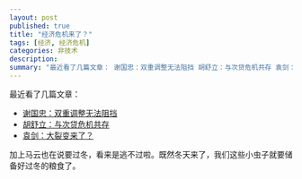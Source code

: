 ```yaml
---
layout: post
published: true
title: "经济危机来了？"
tags: [经济, 经济危机]
categories: 非技术    
description: 
summary: "最近看了几篇文章： 谢国忠：双重调整无法阻挡 胡舒立：与次贷危机共存 袁剑：大裂变来了？加上马云也在说要过冬，看来是逃不过啦。既然冬天来了，我们这些小虫子就要储备好过冬的粮食了。"
---
```

最近看了几篇文章：  
  


 *  [谢国忠：双重调整无法阻挡][Link 1]
 *  [胡舒立：与次贷危机共存][Link 2]
 *  [袁剑：大裂变来了？][Link 3]

加上马云也在说要过冬，看来是逃不过啦。既然冬天来了，我们这些小虫子就要储备好过冬的粮食了。


[Link 1]: http://xieguozhong.blog.sohu.com/96387974.html
[Link 2]: http://magazine.caijing.com.cn/20080719/75418.shtml
[Link 3]: http://news.ifeng.com/opinion/200808/0801_23_690012.shtml